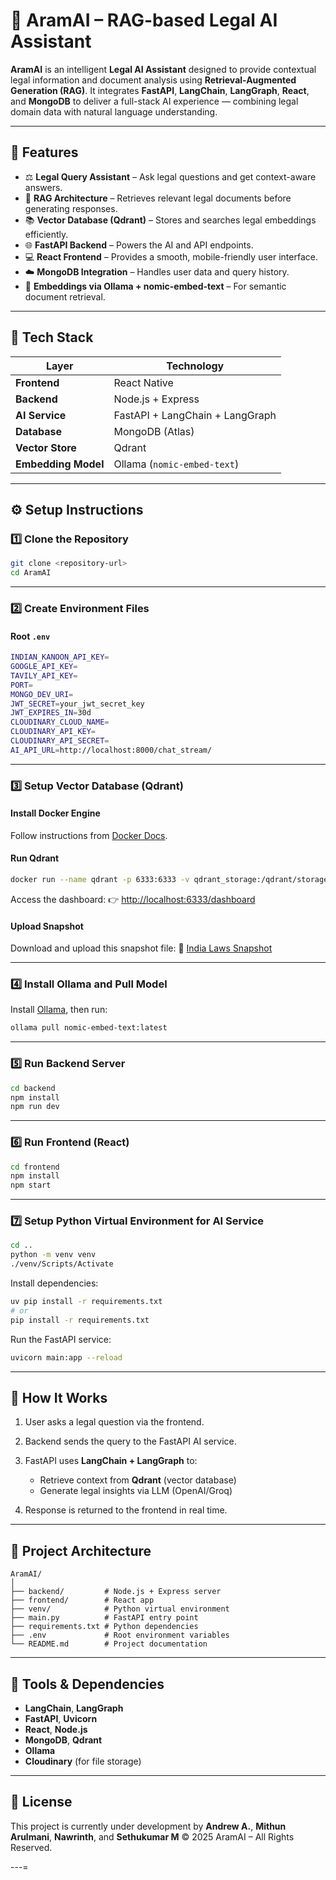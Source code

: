 # 🧠 AramAI – RAG-based Legal AI Assistant

**AramAI** is an intelligent **Legal AI Assistant** designed to provide contextual legal information and document analysis using **Retrieval-Augmented Generation (RAG)**.
It integrates **FastAPI**, **LangChain**, **LangGraph**, **React**, and **MongoDB** to deliver a full-stack AI experience — combining legal domain data with natural language understanding.

---

## 🚀 Features

* ⚖️ **Legal Query Assistant** – Ask legal questions and get context-aware answers.
* 🧩 **RAG Architecture** – Retrieves relevant legal documents before generating responses.
* 📚 **Vector Database (Qdrant)** – Stores and searches legal embeddings efficiently.
* 🌐 **FastAPI Backend** – Powers the AI and API endpoints.
* 💻 **React 
Frontend** – Provides a smooth, mobile-friendly user interface.
* ☁️ **MongoDB Integration** – Handles user data and query history.
* 🧠 **Embeddings via Ollama + nomic-embed-text** – For semantic document retrieval.

---

## 🧩 Tech Stack

| Layer               | Technology                      |
| ------------------- | ------------------------------- |
| **Frontend**        | React Native                    |
| **Backend**         | Node.js + Express               |
| **AI Service**      | FastAPI + LangChain + LangGraph |
| **Database**        | MongoDB (Atlas)                 |
| **Vector Store**    | Qdrant                          |
| **Embedding Model** | Ollama (`nomic-embed-text`)     |

---

## ⚙️ Setup Instructions

### 1️⃣ Clone the Repository

```bash
git clone <repository-url>
cd AramAI
```

---

### 2️⃣ Create Environment Files

#### Root `.env`

```bash
INDIAN_KANOON_API_KEY=
GOOGLE_API_KEY=
TAVILY_API_KEY=
PORT=
MONGO_DEV_URI=
JWT_SECRET=your_jwt_secret_key
JWT_EXPIRES_IN=30d
CLOUDINARY_CLOUD_NAME=
CLOUDINARY_API_KEY=
CLOUDINARY_API_SECRET=
AI_API_URL=http://localhost:8000/chat_stream/
```
---

### 3️⃣ Setup Vector Database (Qdrant)

#### Install Docker Engine

Follow instructions from [Docker Docs](https://docs.docker.com/engine/install/).

#### Run Qdrant

```bash
docker run --name qdrant -p 6333:6333 -v qdrant_storage:/qdrant/storage qdrant/qdrant
```

Access the dashboard:
👉 [http://localhost:6333/dashboard](http://localhost:6333/dashboard)

#### Upload Snapshot

Download and upload this snapshot file:
🔗 [India Laws Snapshot](https://www.mediafire.com/file/b254k63ormo2kr5/india_laws.snapshot/file)

---

### 4️⃣ Install Ollama and Pull Model

Install [Ollama](https://ollama.ai/download), then run:

```bash
ollama pull nomic-embed-text:latest
```

---

### 5️⃣ Run Backend Server

```bash
cd backend
npm install
npm run dev
```

---

### 6️⃣ Run Frontend (React)

```bash
cd frontend
npm install
npm start
```

---

### 7️⃣ Setup Python Virtual Environment for AI Service

```bash
cd ..
python -m venv venv
./venv/Scripts/Activate
```

Install dependencies:

```bash
uv pip install -r requirements.txt
# or
pip install -r requirements.txt
```

Run the FastAPI service:

```bash
uvicorn main:app --reload
```

---

## 🧠 How It Works

1. User asks a legal question via the frontend.
2. Backend sends the query to the FastAPI AI service.
3. FastAPI uses **LangChain + LangGraph** to:

   * Retrieve context from **Qdrant** (vector database)
   * Generate legal insights via LLM (OpenAI/Groq)
4. Response is returned to the frontend in real time.

---

## 🧩 Project Architecture

```
AramAI/
│
├── backend/         # Node.js + Express server
├── frontend/        # React app
├── venv/            # Python virtual environment
├── main.py          # FastAPI entry point
├── requirements.txt # Python dependencies
├── .env             # Root environment variables
└── README.md        # Project documentation
```

---

## 🧰 Tools & Dependencies

* **LangChain**, **LangGraph**
* **FastAPI**, **Uvicorn**
* **React**, **Node.js**
* **MongoDB**, **Qdrant**
* **Ollama**
* **Cloudinary** (for file storage)

---

## 📜 License

This project is currently under development by **Andrew A.**, **Mithun Arulmani**, **Nawrinth**, and **Sethukumar M**
© 2025 AramAI – All Rights Reserved.

---=
